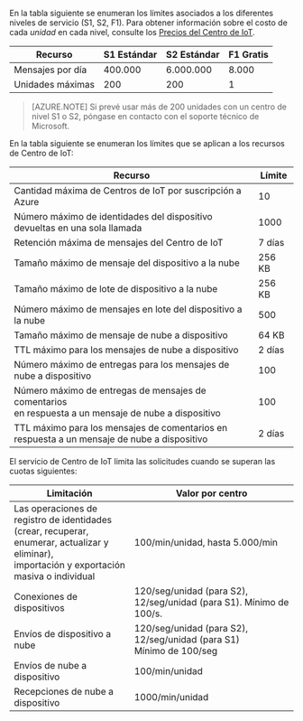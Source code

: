 En la tabla siguiente se enumeran los límites asociados a los diferentes niveles de servicio (S1, S2, F1). Para obtener información sobre el costo de cada *unidad* en cada nivel, consulte los [Precios del Centro de IoT](https://azure.microsoft.com/pricing/details/iot-hub/).

| Recurso | S1 Estándar | S2 Estándar | F1 Gratis |
| -------- | ----------- | ----------- | ------- |
| Mensajes por día | 400\.000 | 6\.000.000 | 8\.000 |
| Unidades máximas | 200 | 200 | 1 |

> [AZURE.NOTE] Si prevé usar más de 200 unidades con un centro de nivel S1 o S2, póngase en contacto con el soporte técnico de Microsoft.

En la tabla siguiente se enumeran los límites que se aplican a los recursos de Centro de IoT:

| Recurso | Límite |
| -------- | ----- |
| Cantidad máxima de Centros de IoT por suscripción a Azure | 10 |
| Número máximo de identidades del dispositivo<br/> devueltas en una sola llamada | 1000 |
| Retención máxima de mensajes del Centro de IoT | 7 días |
| Tamaño máximo de mensaje del dispositivo a la nube | 256 KB |
| Tamaño máximo de lote de dispositivo a la nube | 256 KB |
| Número máximo de mensajes en lote del dispositivo a la nube | 500 |
| Tamaño máximo de mensaje de nube a dispositivo | 64 KB |
| TTL máximo para los mensajes de nube a dispositivo | 2 días |
| Número máximo de entregas para los mensajes de nube a dispositivo <br/> | 100 |
| Número máximo de entregas de mensajes de comentarios <br/> en respuesta a un mensaje de nube a dispositivo | 100 |
| TTL máximo para los mensajes de comentarios en <br/> respuesta a un mensaje de nube a dispositivo | 2 días |

El servicio de Centro de IoT limita las solicitudes cuando se superan las cuotas siguientes:

| Limitación | Valor por centro |
| -------- | ------------- |
| Las operaciones de registro de identidades <br/> (crear, recuperar, enumerar, actualizar y eliminar), <br/> importación y exportación masiva o individual | 100/min/unidad, hasta 5.000/min |
| Conexiones de dispositivos | 120/seg/unidad (para S2), 12/seg/unidad (para S1). Mínimo de 100/s. |
| Envíos de dispositivo a nube | 120/seg/unidad (para S2), 12/seg/unidad (para S1) <br/> Mínimo de 100/seg |
| Envíos de nube a dispositivo | 100/min/unidad |
| Recepciones de nube a dispositivo | 1000/min/unidad |

<!---HONumber=AcomDC_0204_2016-->